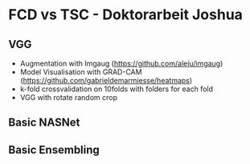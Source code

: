 # FCD vs TSC - Doktorarbeit Joshua
## VGG
- Augmentation with Imgaug (https://github.com/aleju/imgaug)
- Model Visualisation with GRAD-CAM (https://github.com/gabrieldemarmiesse/heatmaps)
- k-fold crossvalidation on 10folds with folders for each fold
- VGG with rotate random crop
## Basic NASNet
## Basic Ensembling
